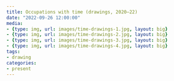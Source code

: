 ```yaml
---
title: Occupations with time (drawings, 2020–22)
date: "2022-09-26 12:00:00"
media:
- {type: img, url: images/time-drawings-1.jpg, layout: big}
- {type: img, url: images/time-drawings-2.jpg, layout: big}
- {type: img, url: images/time-drawings-3.jpg, layout: big}
- {type: img, url: images/time-drawings-4.jpg, layout: big}
tags:
- drawing
categories:
- present
---
```


